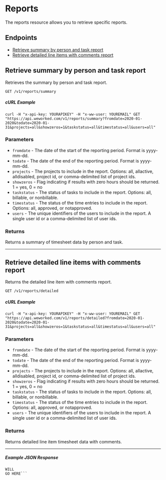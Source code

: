
# Reports
The reports resource allows you to retrieve specific reports.

## Endpoints
* [Retrieve summary by person and task report](#retrieve-summary-by-person-and-task-report)
* [Retrieve detailed line items with comments report](#retrieve-detailed-line-items-with-comments-report)

## Retrieve summary by person and task report
Retrieves the summary by person and task report.

`GET /v1/reports/summary`

##### cURL Example
`curl -H "x-api-key: YOURAPIKEY" -H "x-ww-user: YOUREMAIL" GET "https://api.weworked.com/v1/reports/summary?fromdate=2020-01-2020&todate=2020-01-31&projects=all&showzeros=1&taskstatus=all&timestatus=all&users=all"`

### Parameters
* `fromdate` - The date of the start of the reporting period. Format is yyyy-mm-dd.
* `todate` - The date of the end of the reporting period. Format is yyyy-mm-dd.
* `projects` - The projects to include in the report. Options: all, allactive, alldisabled, project id, or comma-delimited list of project ids.
* `showzeros` - Flag indicating if results with zero hours should be returned. 1 = yes, 0 = no
* `taskstatus` - The status of tasks to include in the report. Options: all, billable, or nonbillable.
* `timestatus` - The status of the time entries to include in the report. Options: all, approved, or notapproved. 
* `users` - The unique identifiers of the users to include in the report. A single user id or a comma-delimited list of user ids.

### Returns
Returns a summary of timesheet data by person and task.

-------------

## Retrieve detailed line items with comments report
Returns the detailed line item with comments report.

`GET /v1/reports/detailed`

##### cURL Example
`curl -H "x-api-key: YOURAPIKEY" -H "x-ww-user: YOUREMAIL" GET "https://api.weworked.com/v1/reports/detailed?fromdate=2020-01-2020&todate=2020-01-31&projects=all&showzeros=1&taskstatus=all&timestatus=all&users=all"`

### Parameters
* `fromdate` - The date of the start of the reporting period. Format is yyyy-mm-dd.
* `todate` - The date of the end of the reporting period. Format is yyyy-mm-dd.
* `projects` - The projects to include in the report. Options: all, allactive, alldisabled, project id, or comma-delimited list of project ids.
* `showzeros` - Flag indicating if results with zero hours should be returned. 1 = yes, 0 = no
* `taskstatus` - The status of tasks to include in the report. Options: all, billable, or nonbillable.
* `timestatus` - The status of the time entries to include in the report. Options: all, approved, or notapproved. 
* `users` - The unique identifiers of the users to include in the report. A single user id or a comma-delimited list of user ids.

### Returns
Returns detailed line item timesheet data with comments.

-------------

##### Example JSON Response
```SAMPLE RESPONSE
WILL
GO HERE```

